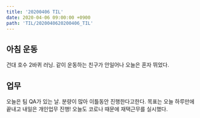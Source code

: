 ```yaml
---
title: '20200406 TIL'
date: 2020-04-06 09:00:00 +0900
path: 'TIL/2020040620200406_TIL'
---
```


## 아침 운동

건대 호수 2바퀴 러닝. 같이 운동하는 친구가 안일어나 오늘은 혼자 뛰었다.

## 업무

오늘은 팀 QA가 있는 날. 분량이 많아 이틀동안 진행한다고한다. 목표는 오늘 하루만에 끝내고 내일은 개인업무 진행! 오늘도 코로나 때문에 재택근무를 실시했다.